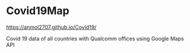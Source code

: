 # Covid19Map

 https://anmol2707.github.io/Covid19/ 

Covid 19 data of all countries with Qualcomm offices using Google Maps API
